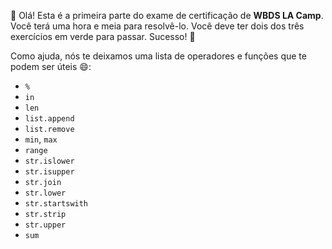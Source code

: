 :wave: Olá! Esta é a primeira parte do exame de certificação de **WBDS LA Camp**. Você terá uma hora e meia para resolvê-lo. Você deve ter dois dos três exercícios em verde para passar. Sucesso! :muscle:

Como ajuda, nós te deixamos uma lista de operadores e funções que te podem ser úteis :smile::

* `%`
* `in`
* `len`
* `list.append`
* `list.remove`
* `min`, `max`
* `range`
* `str.islower`
* `str.isupper`
* `str.join`
* `str.lower`
* `str.startswith`
* `str.strip`
* `str.upper`
* `sum`
